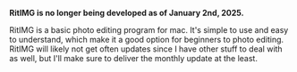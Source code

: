**RitIMG is no longer being developed as of January 2nd, 2025.**

RitIMG is a basic photo editing program for mac. It's simple to use and easy to understand, which make it a good option for beginners to
photo editing. RitIMG will likely not get often updates since I have other stuff to deal with as well, but I'll make sure to deliver the monthly update at the least.
